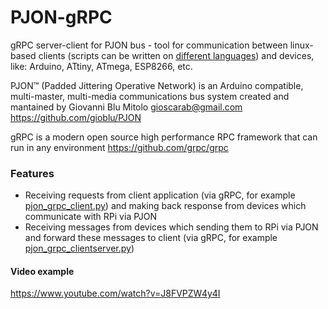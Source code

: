 # PJON-gRPC
gRPC server-client for PJON bus - tool for communication between linux-based clients (scripts can be written on [different languages](https://grpc.io/docs/)) and devices, like: Arduino, ATtiny, ATmega, ESP8266, etc.

PJON™ (Padded Jittering Operative Network) is an Arduino compatible, multi-master, multi-media communications bus system created and mantained by Giovanni Blu Mitolo gioscarab@gmail.com https://github.com/gioblu/PJON

gRPC is a modern open source high performance RPC framework that can run in any environment https://github.com/grpc/grpc

### Features
- Receiving requests from client application (via gRPC, for example [pjon_grpc_client.py](client/python/pjon_grpc_client.py)) and making back response from devices which communicate with RPi via PJON
- Receiving messages from devices which sending them to RPi via PJON and forward these messages to client (via gRPC, for example [pjon_grpc_clientserver.py](client/python/pjon_grpc_clientserver.py))

#### Video example
https://www.youtube.com/watch?v=J8FVPZW4y4I
